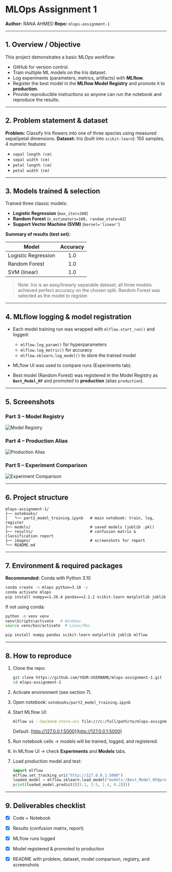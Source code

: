 # MLOps Assignment 1

**Author:** RANA AHMED
**Repo:** `mlops-assignment-1`

---

## 1. Overview / Objective

This project demonstrates a basic MLOps workflow:

* GitHub for version control.
* Train multiple ML models on the Iris dataset.
* Log experiments (parameters, metrics, artifacts) with **MLflow**.
* Register the best model in the **MLflow Model Registry** and promote it to **production**.
* Provide reproducible instructions so anyone can run the notebook and reproduce the results.

---

## 2. Problem statement & dataset

**Problem:** Classify Iris flowers into one of three species using measured sepal/petal dimensions.
**Dataset:** Iris (built into `scikit-learn`): 150 samples, 4 numeric features:

* `sepal length (cm)`
* `sepal width (cm)`
* `petal length (cm)`
* `petal width (cm)`

---

## 3. Models trained & selection

Trained three classic models:

* **Logistic Regression** (`max_iter=200`)
* **Random Forest** (`n_estimators=100, random_state=42`)
* **Support Vector Machine (SVM)** (`kernel='linear'`)

**Summary of results (test set):**

| Model               | Accuracy |
| ------------------- | :------: |
| Logistic Regression |    1.0   |
| Random Forest       |    1.0   |
| SVM (linear)        |    1.0   |

> Note: Iris is an easy/linearly separable dataset; all three models achieved perfect accuracy on the chosen split. Random Forest was selected as the model to register.

---

## 4. MLflow logging & model registration

* Each model training run was wrapped with `mlflow.start_run()` and logged:

  * `mlflow.log_param()` for hyperparameters
  * `mlflow.log_metric()` for accuracy
  * `mlflow.sklearn.log_model()` to store the trained model
* MLflow UI was used to compare runs (Experiments tab).
* Best model (Random Forest) was registered in the Model Registry as **`Best_Model_RF`** and promoted to **production** (alias `production`).

---

## 5. Screenshots

### Part 3 – Model Registry

![Model Registry](images/1.png)

### Part 4 – Production Alias

![Production Alias](images/2.png)

### Part 5 – Experiment Comparison

![Experiment Comparison](images/3.png)

---

## 6. Project structure

```
mlops-assignment-1/
├── notebooks/
│   └── part2_model_training.ipynb   # main notebook: train, log, register
├── models/                          # saved models (joblib .pkl)
├── results/                         # confusion matrix & classification report
├── images/                          # screenshots for report
└── README.md
```

---

## 7. Environment & required packages

**Recommended:** Conda with Python 3.10

```bash
conda create -n mlops python=3.10 -y
conda activate mlops
pip install numpy==1.26.4 pandas==2.2.2 scikit-learn matplotlib joblib mlflow
```

If not using conda:

```bash
python -m venv venv
venv\Scripts\activate   # Windows
source venv/bin/activate  # Linux/Mac

pip install numpy pandas scikit-learn matplotlib joblib mlflow
```

---

## 8. How to reproduce

1. Clone the repo:

   ```bash
   git clone https://github.com/YOUR-USERNAME/mlops-assignment-1.git
   cd mlops-assignment-1
   ```

2. Activate environment (see section 7).

3. Open notebook:
   `notebooks/part2_model_training.ipynb`

4. Start MLflow UI:

   ```bash
   mlflow ui --backend-store-uri file:///c:/full/path/to/mlops-assignment-1/mlruns
   ```

   Default: [http://127.0.0.1:5000](http://127.0.0.1:5000)

5. Run notebook cells → models will be trained, logged, and registered.

6. In MLflow UI → check **Experiments** and **Models** tabs.

7. Load production model and test:

   ```python
   import mlflow
   mlflow.set_tracking_uri("http://127.0.0.1:5000")
   loaded_model = mlflow.sklearn.load_model("models:/Best_Model_RF@production")
   print(loaded_model.predict([[5.1, 3.5, 1.4, 0.2]]))
   ```

---

## 9. Deliverables checklist

* [x] Code + Notebook
* [x] Results (confusion matrix, report)
* [x] MLflow runs logged
* [x] Model registered & promoted to production
* [x] README with problem, dataset, model comparison, registry, and screenshots


